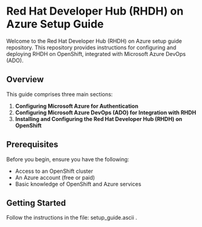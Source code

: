 # Red Hat Developer Hub (RHDH) on Azure Setup Guide

Welcome to the Red Hat Developer Hub (RHDH) on Azure setup guide repository. This repository provides instructions for configuring and deploying RHDH on OpenShift, integrated with Microsoft Azure DevOps (ADO).

## Overview

This guide comprises three main sections:
1. **Configuring Microsoft Azure for Authentication**
2. **Configuring Microsoft Azure DevOps (ADO) for Integration with RHDH**
3. **Installing and Configuring the Red Hat Developer Hub (RHDH) on OpenShift**

## Prerequisites

Before you begin, ensure you have the following:
- Access to an OpenShift cluster
- An Azure account (free or paid)
- Basic knowledge of OpenShift and Azure services

## Getting Started

Follow the instructions in the file: setup_guide.ascii .
